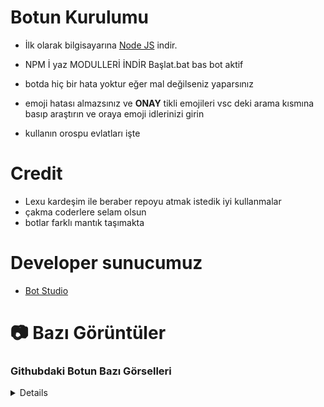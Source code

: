  # Botun Kurulumu


- İlk olarak bilgisayarına [Node JS](https://nodejs.org/en/) indir.

- NPM İ yaz MODULLERİ İNDİR Başlat.bat bas bot aktif
- botda hiç bir hata yoktur eğer mal değilseniz yaparsınız
- emoji hatası almazsınız ve **ONAY** tikli emojileri vsc deki arama kısmına basıp araştırın ve oraya emoji idlerinizi girin
- kullanın orospu evlatları işte

# Credit

- Lexu kardeşim ile beraber repoyu atmak istedik iyi kullanmalar
- çakma coderlere selam olsun
- botlar farklı mantık taşımakta

# Developer sunucumuz

- [Bot Studio](https://discord.gg/botstudios)


# 📷 Bazı Görüntüler

### Githubdaki Botun Bazı Görselleri
<details>
![image](https://cdn.discordapp.com/attachments/1197997939608535102/1206727356287557653/image.png?ex=65dd0f6d&is=65ca9a6d&hm=da6c0d3a2d4897ffce490919987b086b268e2d3db796353b76fee554456381e7&)
![image](https://cdn.discordapp.com/attachments/1197997796125593742/1206728720493182976/image.png?ex=65dd10b2&is=65ca9bb2&hm=17cbb85568ccbfc6fcc2a149832caf423beedb198dfa9bfee793756ced1d0c67&)
![image](https://cdn.discordapp.com/attachments/1197997796125593742/1206729606984503327/image.png?ex=65dd1186&is=65ca9c86&hm=00ce71ee48465e97af7ebfcb54fa765b30c8a055c1fc90f9d466b5fb55c2f413&)
![image](https://cdn.discordapp.com/attachments/1197997796125593742/1206730248259903539/image.png?ex=65dd121f&is=65ca9d1f&hm=de9bc8cedaa1b0bb523215d71a3477ac5968615d99295166e7f587b3c3496cf4&)
![image](https://cdn.discordapp.com/attachments/1197997796125593742/1206730412374884433/image.png?ex=65dd1246&is=65ca9d46&hm=eecd013017d91821edf8e3f51979c8be22a88321ab7032b6b1072d8b3746fde0&)
![image](https://cdn.discordapp.com/attachments/1197997796125593742/1206730505857409065/image.png?ex=65dd125c&is=65ca9d5c&hm=2e0ddf1ad6da7b8ebe555b5e6d79076323cead98c820ed2910e57416a03d9b3a&)
